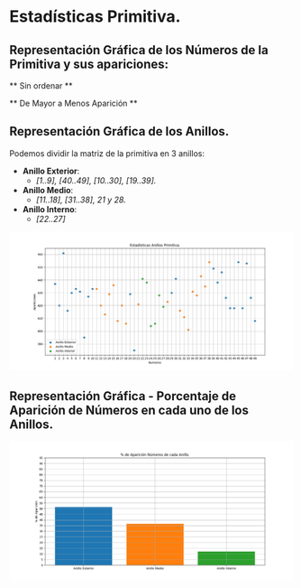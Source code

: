 # Estadísticas Primitiva.
## Representación Gráfica de los Números de la Primitiva y sus apariciones:
** Sin ordenar **

** De Mayor a Menos Aparición **

## Representación Gráfica de los Anillos.
Podemos dividir la matriz de la primitiva en 3 anillos:
- **Anillo Exterior**:
    - _[1..9], [40..49], [10..30], [19..39]._
- **Anillo Medio**:
    - _[11..18], [31..38], 21 y 28._
- **Anillo Interno**:
    - _[22..27]_

![Visualizacion Anillos Primitiva](https://raw.githubusercontent.com/RubenMolinaG/Estadisticas-Primitiva/main/Visualizacion_Anillos_Primitiva.png "Visualizacion Anillos Primitiva")

## Representación Gráfica - Porcentaje de Aparición de Números en cada uno de los Anillos.
![Visualizacion Porcentajes Anillos Primitiva](https://raw.githubusercontent.com/RubenMolinaG/Estadisticas-Primitiva/main/Visualizacion_Porcentaje_Anillos_Primitiva.png "Visualizacion Porcentajes Anillos Primitiva")



